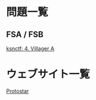 <!-- TITLE: Pwn -->
<!-- SUBTITLE: A quick summary of Pwn -->

# 問題一覧
## FSA / FSB

[ksnctf: 4. Villager A](/ctf/writeups/pwn/villager-a)

# ウェブサイト一覧
[Protostar](/ctf/writeups/pwn/protostar)